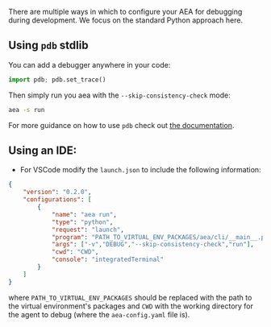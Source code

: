 There are multiple ways in which to configure your AEA for debugging during development. We focus on the standard Python approach here.

## Using `pdb` stdlib

You can add a debugger anywhere in your code:

``` python
import pdb; pdb.set_trace()
```

Then simply run you aea with the `--skip-consistency-check` mode:

``` bash
aea -s run
```

For more guidance on how to use `pdb` check out <a href="https://docs.python.org/3/library/pdb.html" target="_blank">the documentation</a>.

## Using an IDE:

- For VSCode modify the `launch.json` to include the following information:

``` json
{
    "version": "0.2.0",
    "configurations": [
        {
            "name": "aea run",
            "type": "python",
            "request": "launch",
            "program": "PATH_TO_VIRTUAL_ENV_PACKAGES/aea/cli/__main__.py",
            "args": ["-v","DEBUG","--skip-consistency-check","run"],
            "cwd": "CWD",
            "console": "integratedTerminal"
        }
    ]
}
```
where `PATH_TO_VIRTUAL_ENV_PACKAGES` should be replaced with the path to the virtual environment's packages and `CWD` with the working directory for the agent to debug (where the `aea-config.yaml` file is).
